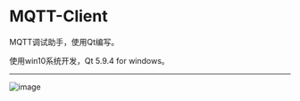 # MQTT-Client
MQTT调试助手，使用Qt编写。

使用win10系统开发，Qt 5.9.4 for windows。

------

![image](https://github.com/ankun6/MQTT-Client/blob/master/ui.jpg)
